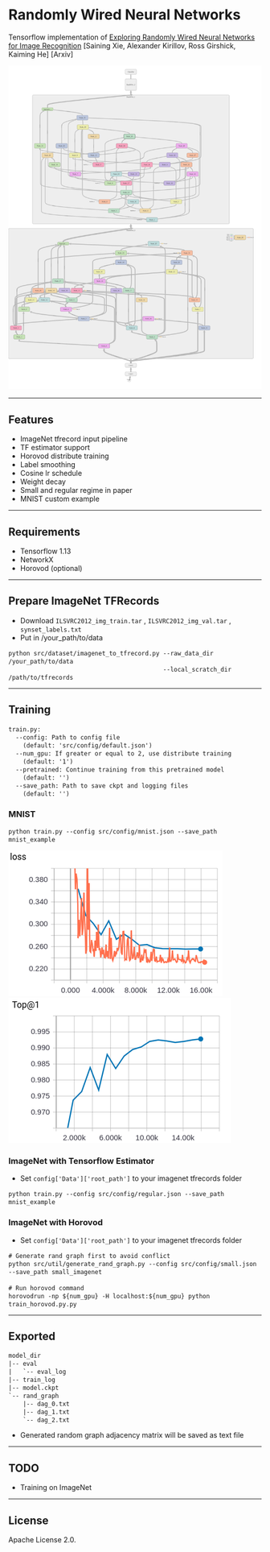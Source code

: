# Randomly Wired Neural Networks

Tensorflow implementation of [Exploring Randomly Wired Neural Networks for Image Recognition](https://arxiv.org/abs/1904.01569) [Saining Xie, Alexander Kirillov, Ross Girshick, Kaiming He] [Arxiv]


 <img style="float: center;" src="assets/small_regime_randwire.png">

---
## Features
 - ImageNet tfrecord input pipeline
 - TF estimator support
 - Horovod distribute training
 - Label smoothing
 - Cosine lr schedule
 - Weight decay
 - Small and regular regime in paper
 - MNIST custom example

---
## Requirements

 - Tensorflow 1.13
 - NetworkX
 - Horovod (optional)
 
---
## Prepare ImageNet TFRecords
 - Download `ILSVRC2012_img_train.tar` , `ILSVRC2012_img_val.tar` , `synset_labels.txt`
 - Put in /your_path/to/data
 ```
 python src/dataset/imagenet_to_tfrecord.py --raw_data_dir /your_path/to/data
                                            --local_scratch_dir /path/to/tfrecords
 ```
 

---
## Training

```
train.py:
  --config: Path to config file
    (default: 'src/config/default.json')
  --num_gpu: If greater or equal to 2, use distribute training
    (default: '1')
  --pretrained: Continue training from this pretrained model
    (default: '')
  --save_path: Path to save ckpt and logging files
    (default: '')
```

### MNIST 

```
python train.py --config src/config/mnist.json --save_path mnist_example
```

<!-- Loss                       |  Top-1 Accuracy -->
<!-- :-------------------------:|:----------------------------: -->
![alt text](assets/mnist_loss.png)   ![](assets/mnist_top1.png)


### ImageNet with Tensorflow Estimator

 - Set `config['Data']['root_path']` to your imagenet tfrecords folder
 
```
python train.py --config src/config/regular.json --save_path mnist_example
```

### ImageNet with Horovod

 - Set `config['Data']['root_path']` to your imagenet tfrecords folder

```
# Generate rand graph first to avoid conflict
python src/util/generate_rand_graph.py --config src/config/small.json --save_path small_imagenet

# Run horovod command
horovodrun -np ${num_gpu} -H localhost:${num_gpu} python train_horovod.py.py
```

---
## Exported

```
model_dir
|-- eval
|   `-- eval_log
|-- train_log
|-- model.ckpt
`-- rand_graph
    |-- dag_0.txt
    |-- dag_1.txt
    `-- dag_2.txt
```
-  Generated random graph adjacency matrix will be saved as text file

---
## TODO

 - Training on ImageNet
 
---
## License
Apache License 2.0.
